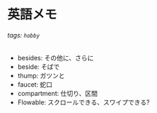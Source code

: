 # 英語メモ

###### tags: `hobby`

* besides: その他に、さらに
* beside: そばで
* thump: ガツンと
* faucet: 蛇口
* compartment: 仕切り、区間
* Flowable: スクロールできる、スワイプできる?